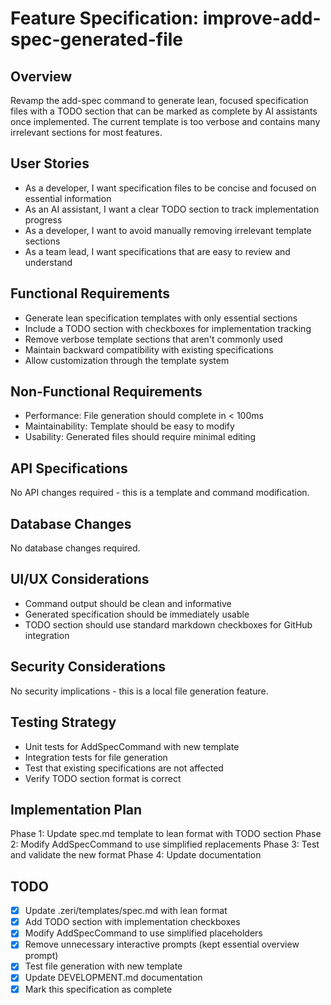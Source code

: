 # Feature Specification: improve-add-spec-generated-file

## Overview
Revamp the add-spec command to generate lean, focused specification files with a TODO section that can be marked as complete by AI assistants once implemented. The current template is too verbose and contains many irrelevant sections for most features.

## User Stories
- As a developer, I want specification files to be concise and focused on essential information
- As an AI assistant, I want a clear TODO section to track implementation progress
- As a developer, I want to avoid manually removing irrelevant template sections
- As a team lead, I want specifications that are easy to review and understand

## Functional Requirements
- Generate lean specification templates with only essential sections
- Include a TODO section with checkboxes for implementation tracking
- Remove verbose template sections that aren't commonly used
- Maintain backward compatibility with existing specifications
- Allow customization through the template system

## Non-Functional Requirements
- Performance: File generation should complete in < 100ms
- Maintainability: Template should be easy to modify
- Usability: Generated files should require minimal editing

## API Specifications
No API changes required - this is a template and command modification.

## Database Changes
No database changes required.

## UI/UX Considerations
- Command output should be clean and informative
- Generated specification should be immediately usable
- TODO section should use standard markdown checkboxes for GitHub integration

## Security Considerations
No security implications - this is a local file generation feature.

## Testing Strategy
- Unit tests for AddSpecCommand with new template
- Integration tests for file generation
- Test that existing specifications are not affected
- Verify TODO section format is correct

## Implementation Plan
Phase 1: Update spec.md template to lean format with TODO section
Phase 2: Modify AddSpecCommand to use simplified replacements
Phase 3: Test and validate the new format
Phase 4: Update documentation

## TODO
- [x] Update .zeri/templates/spec.md with lean format
- [x] Add TODO section with implementation checkboxes
- [x] Modify AddSpecCommand to use simplified placeholders
- [x] Remove unnecessary interactive prompts (kept essential overview prompt)
- [x] Test file generation with new template
- [x] Update DEVELOPMENT.md documentation
- [x] Mark this specification as complete